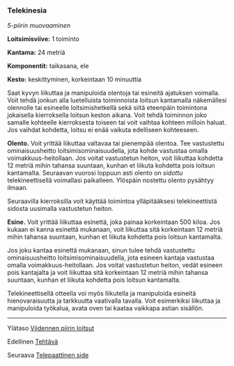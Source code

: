 ### Telekinesia

*5-piirin muovaaminen*

**Loitsimisviive:** 1 toiminto

**Kantama:** 24 metriä

**Komponentit:** taikasana, ele

**Kesto:** keskittyminen, korkeintaan 10 minuuttia

Saat kyvyn liikuttaa ja manipuloida olentoja tai esineitä ajatuksen voimalla. Voit tehdä jonkun alla luetelluista toiminnoista loitsun kantamalla näkemällesi olennolle tai esineelle loitsimishetkellä sekä siitä eteenpäin toimintona jokaisella kierroksella loitsun keston aikana. Voit tehdä toiminnon joko samalle kohteelle kierroksesta toiseen tai voit vaihtaa kohteen milloin haluat. Jos vaihdat kohdetta, loitsu ei enää vaikuta edelliseen kohteeseen.

**Olento.** Voit yrittää liikuttaa valtavaa tai pienempää olentoa. Tee vastustettu ominaisuusheitto loitsimisominaisuudella, jota kohde vastustaa omalla voimakkuus-heitollaan. Jos voitat vastustetun heiton, voit liikuttaa kohdetta 12 metriä mihin tahansa suuntaan, kunhan et liikuta kohdetta pois loitsun kantamalta. Seuraavan vuorosi loppuun asti olento on *sidottu* telekineettisellä voimallasi paikalleen. Ylöspäin nostettu olento pysähtyy ilmaan.

Seuraavilla kierroksilla voit käyttää toimintoa ylläpitääksesi telekineettistä sidosta uusimalla vastustetun heiton.

**Esine.** Voit yrittää liikuttaa esinettä, joka painaa korkeintaan 500 kiloa. Jos kukaan ei kanna esinettä mukanaan, voit liikuttaa sitä korkeintaan 12 metriä mihin tahansa suuntaan, kunhan et liikuta kohdetta pois loitsun kantamalta.

Jos joku kantaa esinettä mukanaan, sinun tulee tehdä vastustettu ominaisuusheitto loitsimisominaisuudella, jota esineen kantaja vastustaa omalla voimakkuus-heitollaan. Jos voitat vastustetun heiton, vedät esineen pois kantajalta ja voit liikuttaa sitä korkeintaan 12 metriä mihin tahansa suuntaan, kunhan et liikuta kohdetta pois loitsun kantamalta.

Telekineettisellä otteella voi myös liikutella ja manipuloida esineitä hienovaraisuutta ja tarkkuutta vaativalla tavalla. Voit esimerkiksi liikuttaa ja manipuloida työkalua, avata oven tai kaataa vaikkapa astian sisällön.

---

Ylätaso [Viidennen piirin loitsut](5_piirin_loitsut)

Edellinen [Tehtävä](Tehtävä)

Seuraava [Telepaattinen side](Telepaattinen_side)

